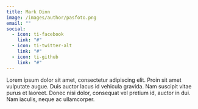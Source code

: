 ```yaml
---
title: Mark Dinn
image: /images/author/pasfoto.png
email: ""
social:
  - icon: ti-facebook
    link: "#"
  - icon: ti-twitter-alt
    link: "#"
  - icon: ti-github
    link: "#"
---
```


Lorem ipsum dolor sit amet, consectetur adipiscing elit. Proin sit amet vulputate augue. Duis auctor lacus id vehicula gravida. Nam suscipit vitae purus et laoreet.
Donec nisi dolor, consequat vel pretium id, auctor in dui. Nam iaculis, neque ac ullamcorper.